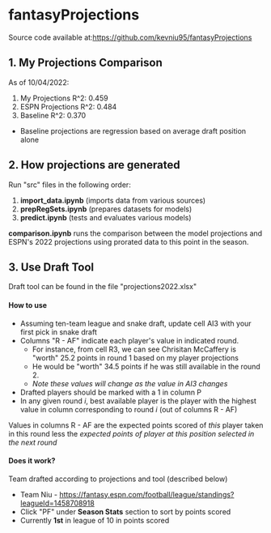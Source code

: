 # fantasyProjections

Source code available at:https://github.com/kevniu95/fantasyProjections

## 1. My Projections Comparison
As of 10/04/2022:

1. My Projections R^2:      0.459
2. ESPN Projections R^2:    0.484
3. Baseline R^2:            0.370

- Baseline projections are regression based on average draft position alone


## 2. How projections are generated
Run "src" files in the following order:

1. **import_data.ipynb** (imports data from various sources)
2. **prepRegSets.ipynb** (prepares datasets for models)
3. **predict.ipynb** (tests and evaluates various models)

**comparison.ipynb** runs the comparison between the model projections and ESPN's 2022 projections using prorated data to this point in the season.


## 3. Use Draft Tool 
Draft tool can be found in the file "projections2022.xlsx"
#### How to use
  - Assuming ten-team league and snake draft, update cell AI3 with your first pick in snake draft
  - Columns "R - AF" indicate each player's value in indicated round. 
    - For instance, from cell R3, we can see Chrisitan McCaffery is "worth" 25.2 points in round 1 based on my player projections
    - He would be "worth" 34.5 points if he was still available in the round 2.
    - *Note these values will change as the value in AI3 changes*
  - Drafted players should be marked with a 1 in column P
  - In any given round *i*, best available player is the player with the highest value in column corresponding to round *i* (out of columns R - AF)

Values in columns R - AF are the expected points scored of *this* player taken in this round less the *expected points of player at this position selected in the next round*

#### Does it work?
Team drafted according to projections and tool (described below)
  - Team Niu - https://fantasy.espn.com/football/league/standings?leagueId=1458708918
  - Click "PF" under **Season Stats** section to sort by points scored
  - Currently **1st** in league of 10 in points scored
